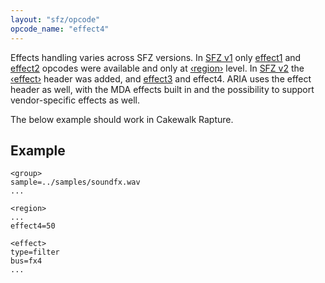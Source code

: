 ```yaml
---
layout: "sfz/opcode"
opcode_name: "effect4"
---
```

Effects handling varies across SFZ versions. In [SFZ v1] only [effect1] and
[effect2] opcodes were available and only at [‹region›] level.
In [SFZ v2] the [‹effect›] header was added, and [effect3] and effect4.
ARIA uses the effect header as well, with the MDA effects built in and
the possibility to support vendor-specific effects as well.

The below example should work in Cakewalk Rapture.

## Example

```
<group>
sample=../samples/soundfx.wav
...

<region>
...
effect4=50

<effect>
type=filter
bus=fx4
...
```

[effect1]:  effect1
[effect2]:  effect2
[effect3]:  effect3
[‹effect›]: /headers/effect
[‹region›]: /headers/region
[SFZ v1]:   /opcodes/?v=1
[SFZ v2]:   /opcodes/?v=2

